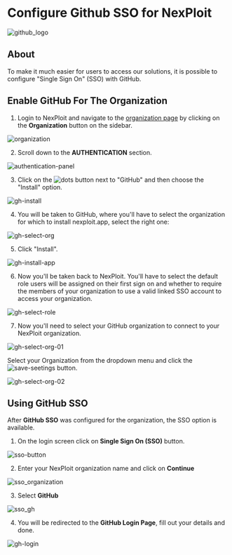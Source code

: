 # Configure Github SSO for NexPloit

![github_logo](media/github-logo.png ':size=40%')


## About
To make it much easier for users to access our solutions, it is possible to configure "Single Sign On" (SSO) with GitHub.

## Enable GitHub For The Organization
1. Login to NexPloit and navigate to the [organization page](https://nexploit.app/organization) by clicking on the **Organization** button on the sidebar.

![organization](media/go-to-organization.png ':size=45%')

2. Scroll down to the **AUTHENTICATION** section.

![authentication-panel](media/authentication-panel.png ':size=45%')

3. Click on the ![dots](media/dots_button.png ':size=1%') button next to "GitHub" and then choose the "Install" option.

![gh-install](media/gh-install.png ':size=45%')

4. You will be taken to GitHub, where you'll have to select the organization for which to install nexploit.app, select the right one:

![gh-select-org](media/github-select-org.png ':size=45%')

5. Click "Install".

![gh-install-app](media/gh-install-app.png ':size=45%')

6. Now you'll be taken back to NexPloit. You'll have to select the default role users will be assigned on their first sign on and whether to require the members of your organization to use a valid linked SSO account to access your organization.

![gh-select-role](media/select-role.png ':size=45%')

7. Now you'll need to select your GitHub organization to connect to your NexPloit organization.

![gh-select-org-01](media/select-org-01.png ':size=45%')

Select your Organization from the dropdown menu and click the ![save-seetings](media/save-settings_button.png ':size=7%') button.

![gh-select-org-02](media/select-org-02.png ':size=45%')

## Using GitHub SSO
After **GitHub SSO** was configured for the organization, the SSO option is available.

1. On the login screen click on **Single Sign On (SSO)** button.

![sso-button](media/np-login-sso.png ':size=45%')

2. Enter your NexPloit organization name and click on **Continue**

![sso_organization](media/np-login-sso-org-name.png ':size=45%')

3. Select **GitHub** 

![sso_gh](media/select-gh-login.png ':size=45%')

4. You will be redirected to the **GitHub Login Page**, fill out your details and done.

![gh-login](media/gh-sign-in.png ':size=45%')
